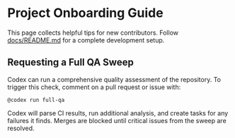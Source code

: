 # Project Onboarding Guide

This page collects helpful tips for new contributors. Follow [docs/README.md](README.md) for a complete development setup.

## Requesting a Full QA Sweep

Codex can run a comprehensive quality assessment of the repository. To trigger this check, comment on a pull request or issue with:

```text
@codex run full-qa
```

Codex will parse CI results, run additional analysis, and create tasks for any failures it finds. Merges are blocked until critical issues from the sweep are resolved.
